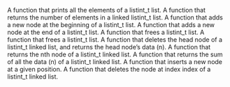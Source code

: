 A function that prints all the elements of a listint_t list.
A function that returns the number of elements in a linked listint_t list.
A function that adds a new node at the beginning of a listint_t list.
A function that adds a new node at the end of a listint_t list.
A function that frees a listint_t list.
A function that frees a listint_t list.
A function that deletes the head node of a listint_t linked list, and returns the head node’s data (n).
A function that returns the nth node of a listint_t linked list.
A function that returns the sum of all the data (n) of a listint_t linked list.
A function that inserts a new node at a given position.
A function that deletes the node at index index of a listint_t linked list.
